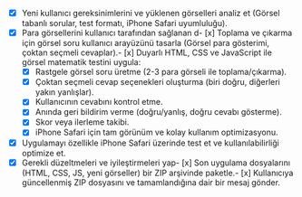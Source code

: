 - [x] Yeni kullanıcı gereksinimlerini ve yüklenen görselleri analiz et (Görsel tabanlı sorular, test formatı, iPhone Safari uyumluluğu).
- [x] Para görsellerini kullanıcı tarafından sağlanan d- [x] Toplama ve çıkarma için görsel soru kullanıcı arayüzünü tasarla (Görsel para gösterimi, çoktan seçmeli cevaplar).- [x] Duyarlı HTML, CSS ve JavaScript ile görsel matematik testini uygula:
    - [x] Rastgele görsel soru üretme (2-3 para görseli ile toplama/çıkarma).
    - [x] Çoktan seçmeli cevap seçenekleri oluşturma (biri doğru, diğerleri yakın yanlışlar).
    - [x] Kullanıcının cevabını kontrol etme.
    - [x] Anında geri bildirim verme (doğru/yanlış, doğru cevabı gösterme).
    - [x] Skor veya ilerleme takibi.
    - [x] iPhone Safari için tam görünüm ve kolay kullanım optimizasyonu.
- [x] Uygulamayı özellikle iPhone Safari üzerinde test et ve kullanılabilirliği optimize et.
- [x] Gerekli düzeltmeleri ve iyileştirmeleri yap- [x] Son uygulama dosyalarını (HTML, CSS, JS, yeni görseller) bir ZIP arşivinde paketle.- [x] Kullanıcıya güncellenmiş ZIP dosyasını ve tamamlandığına dair bir mesaj gönder.